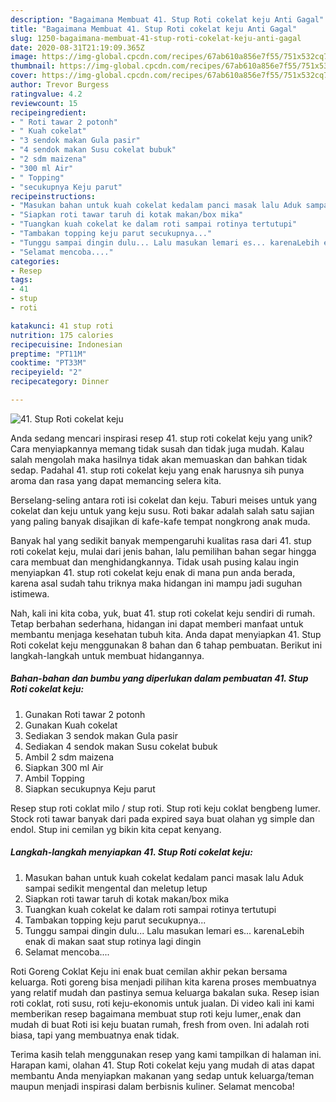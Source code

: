 ```yaml
---
description: "Bagaimana Membuat 41. Stup Roti cokelat keju Anti Gagal"
title: "Bagaimana Membuat 41. Stup Roti cokelat keju Anti Gagal"
slug: 1250-bagaimana-membuat-41-stup-roti-cokelat-keju-anti-gagal
date: 2020-08-31T21:19:09.365Z
image: https://img-global.cpcdn.com/recipes/67ab610a856e7f55/751x532cq70/41-stup-roti-cokelat-keju-foto-resep-utama.jpg
thumbnail: https://img-global.cpcdn.com/recipes/67ab610a856e7f55/751x532cq70/41-stup-roti-cokelat-keju-foto-resep-utama.jpg
cover: https://img-global.cpcdn.com/recipes/67ab610a856e7f55/751x532cq70/41-stup-roti-cokelat-keju-foto-resep-utama.jpg
author: Trevor Burgess
ratingvalue: 4.2
reviewcount: 15
recipeingredient:
- " Roti tawar 2 potonh"
- " Kuah cokelat"
- "3 sendok makan Gula pasir"
- "4 sendok makan Susu cokelat bubuk"
- "2 sdm maizena"
- "300 ml Air"
- " Topping"
- "secukupnya Keju parut"
recipeinstructions:
- "Masukan bahan untuk kuah cokelat kedalam panci masak lalu Aduk sampai sedikit mengental dan meletup letup"
- "Siapkan roti tawar taruh di kotak makan/box mika"
- "Tuangkan kuah cokelat ke dalam roti sampai rotinya tertutupi"
- "Tambakan topping keju parut secukupnya..."
- "Tunggu sampai dingin dulu... Lalu masukan lemari es... karenaLebih enak di makan saat stup rotinya lagi dingin"
- "Selamat mencoba...."
categories:
- Resep
tags:
- 41
- stup
- roti

katakunci: 41 stup roti 
nutrition: 175 calories
recipecuisine: Indonesian
preptime: "PT11M"
cooktime: "PT33M"
recipeyield: "2"
recipecategory: Dinner

---
```



![41. Stup Roti cokelat keju](https://img-global.cpcdn.com/recipes/67ab610a856e7f55/751x532cq70/41-stup-roti-cokelat-keju-foto-resep-utama.jpg)

Anda sedang mencari inspirasi resep 41. stup roti cokelat keju yang unik? Cara menyiapkannya memang tidak susah dan tidak juga mudah. Kalau salah mengolah maka hasilnya tidak akan memuaskan dan bahkan tidak sedap. Padahal 41. stup roti cokelat keju yang enak harusnya sih punya aroma dan rasa yang dapat memancing selera kita.

Berselang-seling antara roti isi cokelat dan keju. Taburi meises untuk yang cokelat dan keju untuk yang keju susu. Roti bakar adalah salah satu sajian yang paling banyak disajikan di kafe-kafe tempat nongkrong anak muda.

Banyak hal yang sedikit banyak mempengaruhi kualitas rasa dari 41. stup roti cokelat keju, mulai dari jenis bahan, lalu pemilihan bahan segar hingga cara membuat dan menghidangkannya. Tidak usah pusing kalau ingin menyiapkan 41. stup roti cokelat keju enak di mana pun anda berada, karena asal sudah tahu triknya maka hidangan ini mampu jadi suguhan istimewa.


Nah, kali ini kita coba, yuk, buat 41. stup roti cokelat keju sendiri di rumah. Tetap berbahan sederhana, hidangan ini dapat memberi manfaat untuk membantu menjaga kesehatan tubuh kita. Anda dapat menyiapkan 41. Stup Roti cokelat keju menggunakan 8 bahan dan 6 tahap pembuatan. Berikut ini langkah-langkah untuk membuat hidangannya.

<!--inarticleads1-->

##### Bahan-bahan dan bumbu yang diperlukan dalam pembuatan 41. Stup Roti cokelat keju:

1. Gunakan  Roti tawar 2 potonh
1. Gunakan  Kuah cokelat
1. Sediakan 3 sendok makan Gula pasir
1. Sediakan 4 sendok makan Susu cokelat bubuk
1. Ambil 2 sdm maizena
1. Siapkan 300 ml Air
1. Ambil  Topping
1. Siapkan secukupnya Keju parut


Resep stup roti coklat milo / stup roti. Stup roti keju coklat bengbeng lumer. Stock roti tawar banyak dari pada expired saya buat olahan yg simple dan endol. Stup ini cemilan yg bikin kita cepat kenyang. 

<!--inarticleads2-->

##### Langkah-langkah menyiapkan 41. Stup Roti cokelat keju:

1. Masukan bahan untuk kuah cokelat kedalam panci masak lalu Aduk sampai sedikit mengental dan meletup letup
1. Siapkan roti tawar taruh di kotak makan/box mika
1. Tuangkan kuah cokelat ke dalam roti sampai rotinya tertutupi
1. Tambakan topping keju parut secukupnya...
1. Tunggu sampai dingin dulu... Lalu masukan lemari es... karenaLebih enak di makan saat stup rotinya lagi dingin
1. Selamat mencoba....


Roti Goreng Coklat Keju ini enak buat cemilan akhir pekan bersama keluarga. Roti goreng bisa menjadi pilihan kita karena proses membuatnya yang relatif mudah dan pastinya semua keluarga bakalan suka. Resep isian roti coklat, roti susu, roti keju-ekonomis untuk jualan. Di video kali ini kami memberikan resep bagaimana membuat stup roti keju lumer,,enak dan mudah di buat Roti isi keju buatan rumah, fresh from oven. Ini adalah roti biasa, tapi yang membuatnya enak tidak. 

Terima kasih telah menggunakan resep yang kami tampilkan di halaman ini. Harapan kami, olahan 41. Stup Roti cokelat keju yang mudah di atas dapat membantu Anda menyiapkan makanan yang sedap untuk keluarga/teman maupun menjadi inspirasi dalam berbisnis kuliner. Selamat mencoba!
